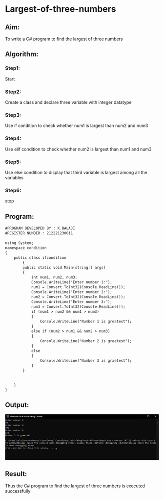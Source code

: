 # Largest-of-three-numbers
## Aim:
To write a C# program to find the largest of three numbers

## Algorithm:
### Step1: 
Start
### Step2:
Create a class and declare three variable with integer datatype
### Step3:
Use if condition to check whether num1 is largest than num2 and num3
### Step4:
Use elif condition to check whether num2 is largest than num1 and num3
### Step5:
Use else condition to display that third variable is largest among all the variables
### Step6:
stop

## Program:
```
#PROGRAM DEVELOPED BY : K.BALAJI
#REGISTER NUMBER : 212221230011

using System;
namespace condition
{
    public class ifcondition
        {
        public static void Main(string[] args)
        {
            int num1, num2, num3;
            Console.WriteLine("Enter number 1:");
            num1 = Convert.ToInt32(Console.ReadLine());
            Console.WriteLine("Enter number 2:");
            num2 = Convert.ToInt32(Console.ReadLine());
            Console.WriteLine("Enter number 3:");
            num3 = Convert.ToInt32(Console.ReadLine());
            if (num1 > num2 && num1 > num3)
            {
                Console.WriteLine("Number 1 is greatest");
            }
            else if (num2 > num1 && num2 > num3)
            {
                Console.WriteLine("Number 2 is greatest");
            }
            else
            {
                Console.WriteLine("Number 3 is graetest");
            }
        }


    }
}
```

## Output:
![output](./1.png)
## Result:
Thus the C# program to find the largest of three numbers is executed successfully
